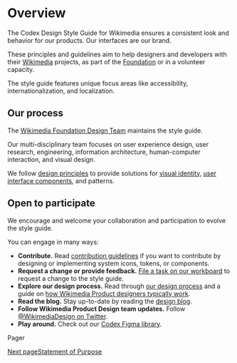# Overview [​](#overview)

The Codex Design Style Guide for Wikimedia ensures a consistent look and behavior for our products. Our interfaces are our brand.

These principles and guidelines aim to help designers and developers with their [Wikimedia](https://www.wikimedia.org/) projects, as part of the [Foundation](https://wikimediafoundation.org/) or in a volunteer capacity.

The style guide features unique focus areas like accessibility, internationalization, and localization.

## Our process [​](#our-process)

The [Wikimedia Foundation Design Team](https://www.mediawiki.org/wiki/Design) maintains the style guide.

Our multi-disciplinary team focuses on user experience design, user research, engineering, information architecture, human-computer interaction, and visual design.

We follow [design principles](./design-principles-overview.html) to provide solutions for [visual identity](./colors.html), [user interface components](./../components/overview.html), and patterns.

## Open to participate [​](#open-to-participate)

We encourage and welcome your collaboration and participation to evolve the style guide.

You can engage in many ways:

*   **Contribute.** Read [contribution guidelines](./../contributing/overview.html) if you want to contribute by designing or implementing system icons, tokens, or components.
*   **Request a change or provide feedback.** [File a task on our workboard](https://phabricator.wikimedia.org/maniphest/task/edit/form/1/?title=%5BAdd%20a%20title%5D&description=%23%23%20Background%0D%0A%0D%0A%2F%2FNOTE%3A%20%20When%20requesting%20a%20change%20to%20the%20style%20guide%2C%20please%20try%20to%20fill%20out%20the%20entire%20Background%20section.%20The%20rest%20of%20the%20task%20description%20can%20be%20populated%20later.%2F%2F%0D%0A%0D%0A%23%23%23%20Description%0D%0A%0D%0A%2F%2FAdd%20a%20brief%20description%20of%20this%20request.%2F%2F%0D%0A%0D%0A%23%23%23%20History%0D%0A%0D%0A%2F%2FDescribe%20or%20link%20to%20prior%20discussions%20if%20needed.%2F%2F%0D%0A%0D%0A%23%23%23%20Known%20use%20cases%0D%0A%0D%0A%2F%2FDescribe%20known%20use%20cases%20related%20with%20this%20request%2C%20including%20the%20project%2C%20team%2C%20and%20timeline.%2F%2F%0D%0A%0D%0A%23%23%23%20Existing%20version%0D%0A%0D%0A%2F%2FPlease%20provide%20a%20link%20to%20the%20existing%20version%20of%20the%20design%20style%20guide%20section%20where%20the%20change%20is%20being%20requested%20(e.g.%20colors).%2F%2F%0D%0A%0D%0A---%0D%0A%0D%0A%23%23%23%20Design%20documentation%0D%0A%0D%0A%2F%2FOnce%20the%20design%20documentation%20has%20been%20created%2C%20it%20will%20be%20added%20below.%2F%2F%0D%0A%0D%0A%7C%20Design%20documentation%20%7C%0D%0A%0D%0A%20---%0D%0A%0D%0A%23%23%20Acceptance%20criteria%0D%0A%0D%0A%2F%2FThe%20acceptance%20criteria%20needed%20to%20solve%20this%20problem%20should%20be%20included%20here.%2F%2F%0D%0A%0D%0A%5B%5D%20%2F%2FInclude%20the%20checklist%20here.%2F%2F&projects=Codex%2C%20Design-System-Team) to request a change to the style guide.
*   **Explore our design process.** Read through [our design process](https://www.mediawiki.org/wiki/Design/Participate#Our_Process) and a guide on [how Wikimedia Product designers typically work](https://www.mediawiki.org/wiki/File:Working_with_Design_2020-01-10.pdf).
*   **Read the blog.** Stay up-to-date by reading the [design blog](https://design.wikimedia.org/blog/).
*   **Follow Wikimedia Product Design team updates.** Follow [@WikimediaDesign on Twitter](https://twitter.com/WikimediaDesign).
*   **Play around.** Check out our [Codex Figma library](https://www.figma.com/design/KoDuJMadWBXtsOtzGS4134/Codex?node-id=1891-4420&node-type=canvas&t=plW1hmguHVWs3fWZ-11).

Pager

[Next pageStatement of Purpose](/codex/main/style-guide/statement-of-purpose.html)